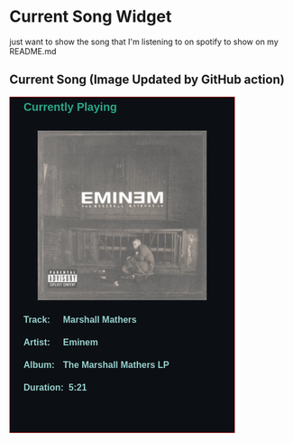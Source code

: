 # Current Song Widget
just want to show the song that I'm listening to on spotify to show on my README.md

## Current Song (Image Updated by GitHub action)
![](songs-pictures/image114.png)

